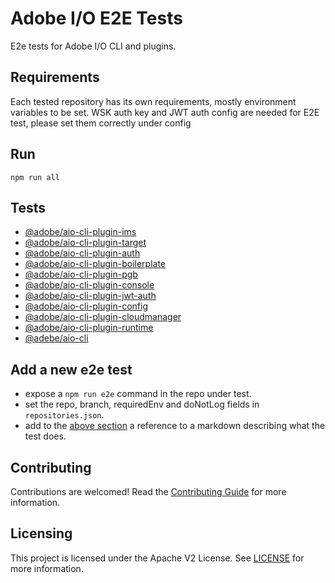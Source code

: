 # Adobe I/O E2E Tests

E2e tests for Adobe I/O CLI and plugins.

## Requirements

Each tested repository has its own requirements, mostly environment variables to be set.
WSK auth key and JWT auth config are needed for E2E test, please set them correctly under config

## Run

`npm run all`

## Tests

- [@adobe/aio-cli-plugin-ims](https://github.com/Yu1986/aio-cli-plugin-ims)
- [@adobe/aio-cli-plugin-target](https://github.com/Yu1986/aio-cli-plugin-target)
- [@adobe/aio-cli-plugin-auth](https://github.com/Yu1986/aio-cli-plugin-auth)
- [@adobe/aio-cli-plugin-boilerplate](https://github.com/Yu1986/aio-cli-plugin-boilerplate)
- [@adobe/aio-cli-plugin-pgb](https://github.com/Yu1986/aio-cli-plugin-pgb)
- [@adobe/aio-cli-plugin-console](https://github.com/Yu1986/aio-cli-plugin-console)
- [@adobe/aio-cli-plugin-jwt-auth](https://github.com/Yu1986/aio-cli-plugin-jwt-auth)
- [@adobe/aio-cli-plugin-config](https://github.com/Yu1986/aio-cli-plugin-config)
- [@adobe/aio-cli-plugin-cloudmanager](https://github.com/Yu1986/aio-cli-plugin-cloudmanager)
- [@adobe/aio-cli-plugin-runtime](https://github.com/Yu1986/aio-cli-plugin-runtime)
- [@adebe/aio-cli](https://github.com/Yu1986/aio-cli)

## Add a new e2e test

- expose a `npm run e2e` command in the repo under test.
- set the repo, branch, requiredEnv and doNotLog fields in `repositories.json`.
- add to the [above section](#tests) a reference to a markdown describing what the test does.

## Contributing

Contributions are welcomed! Read the [Contributing Guide](./.github/CONTRIBUTING.md) for more information.

## Licensing

This project is licensed under the Apache V2 License. See [LICENSE](LICENSE) for more information.
